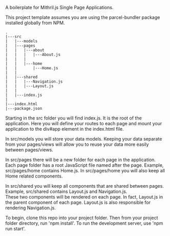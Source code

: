 A boilerplate for Mithril.js Single Page Applications.

This project template assumes you are using the parcel-bundler package installed globally from NPM.  

```
.
|---src
|   |---models
|   |---pages
|   |   |---about
|   |   |   |---About.js
|   |   |
|   |   |---home
|   |       |---Home.js
|   |
|   |---shared
|   |   |---Navigation.js
|   |   |---Layout.js
|   |
|   |---index.js
|
|---index.html
|---package.json
```

Starting in the src folder you will find index.js.  It is the root of the application.  Here you will define your routes to each page and
mount your application to the div#app element in the index.html file.  

In src/models you will store your data models.  Keeping your data separate from your pages/views will allow you to reuse your data more
easily between pages/views.

In src/pages there will be a new folder for each page in the application.  Each page folder has a root JavaScript file named after the
page.  Example, src/pages/home contains Home.js.  In src/pages/home you will also keep all Home related components.  

In src/shared you will keep all components that are shared between pages.  Example, src/shared contains Layout.js and Navigation.js.  
These two components will be rendered on each page.  In fact, Layout.js in the parent component of each page.  Layout.js is also
responsible for rendering Navigation.js.

To begin, clone this repo into your project folder.  Then from your project folder directory, run 'npm install'.  To run the development server, use 'npm run start'.
